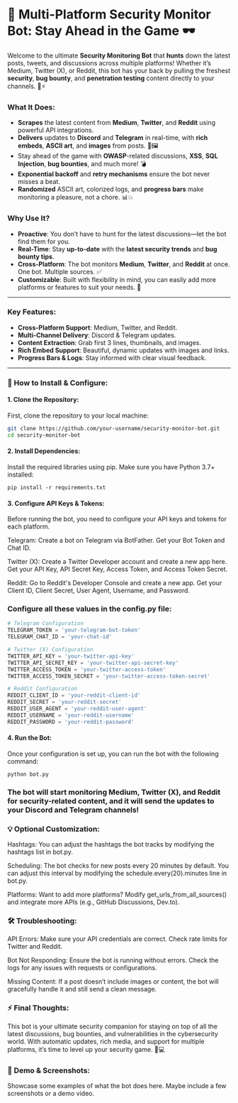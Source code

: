 # 🚀 Multi-Platform Security Monitor Bot: Stay Ahead in the Game 🕶️

Welcome to the ultimate **Security Monitoring Bot** that **hunts** down the latest posts, tweets, and discussions across multiple platforms! Whether it’s Medium, Twitter (X), or Reddit, this bot has your back by pulling the freshest **security**, **bug bounty**, and **penetration testing** content directly to your channels. 🐝⚡

### What It Does:

* **Scrapes** the latest content from **Medium**, **Twitter**, and **Reddit** using powerful API integrations.
* **Delivers** updates to **Discord** and **Telegram** in real-time, with **rich embeds**, **ASCII art**, and **images** from posts. 🎨🖼️
* Stay ahead of the game with **OWASP**-related discussions, **XSS**, **SQL Injection**, **bug bounties**, and much more! 💣
* **Exponential backoff** and **retry mechanisms** ensure the bot never misses a beat.
* **Randomized** ASCII art, colorized logs, and **progress bars** make monitoring a pleasure, not a chore. 📊💥

### Why Use It?

* **Proactive**: You don’t have to hunt for the latest discussions—let the bot find them for you.
* **Real-Time**: Stay **up-to-date** with the **latest security trends** and **bug bounty tips**.
* **Cross-Platform**: The bot monitors **Medium**, **Twitter**, and **Reddit** at once. One bot. Multiple sources. ✅
* **Customizable**: Built with flexibility in mind, you can easily add more platforms or features to suit your needs. 🔧

---

### Key Features:

* **Cross-Platform Support**: Medium, Twitter, and Reddit.
* **Multi-Channel Delivery**: Discord & Telegram updates.
* **Content Extraction**: Grab first 3 lines, thumbnails, and images.
* **Rich Embed Support**: Beautiful, dynamic updates with images and links.
* **Progress Bars & Logs**: Stay informed with clear visual feedback.

---

### 🔧 How to Install & Configure:

#### 1. **Clone the Repository**:

First, clone the repository to your local machine:

```bash
git clone https://github.com/your-username/security-monitor-bot.git
cd security-monitor-bot
```
#### 2. **Install Dependencies**:

Install the required libraries using pip. Make sure you have Python 3.7+ installed:
```
pip install -r requirements.txt
```

#### 3. **Configure API Keys & Tokens**:

Before running the bot, you need to configure your API keys and tokens for each platform.

  Telegram:
       Create a bot on Telegram via BotFather.
       Get your Bot Token and Chat ID.

  Twitter (X):
        Create a Twitter Developer account and create a new app here.
        Get your API Key, API Secret Key, Access Token, and Access Token Secret.

  Reddit:
        Go to Reddit's Developer Console and create a new app.
        Get your Client ID, Client Secret, User Agent, Username, and Password.

### Configure all these values in the config.py file:
```config.py 
# Telegram Configuration
TELEGRAM_TOKEN = 'your-telegram-bot-token'
TELEGRAM_CHAT_ID = 'your-chat-id'

# Twitter (X) Configuration
TWITTER_API_KEY = 'your-twitter-api-key'
TWITTER_API_SECRET_KEY = 'your-twitter-api-secret-key'
TWITTER_ACCESS_TOKEN = 'your-twitter-access-token'
TWITTER_ACCESS_TOKEN_SECRET = 'your-twitter-access-token-secret'

# Reddit Configuration
REDDIT_CLIENT_ID = 'your-reddit-client-id'
REDDIT_SECRET = 'your-reddit-secret'
REDDIT_USER_AGENT = 'your-reddit-user-agent'
REDDIT_USERNAME = 'your-reddit-username'
REDDIT_PASSWORD = 'your-reddit-password'
```

#### 4. **Run the Bot**:

Once your configuration is set up, you can run the bot with the following command:
```
python bot.py
```

### The bot will start monitoring Medium, Twitter (X), and Reddit for security-related content, and it will send the updates to your Discord and Telegram channels!
### 💡 Optional Customization:

  Hashtags: You can adjust the hashtags the bot tracks by modifying the hashtags list in bot.py.

  Scheduling: The bot checks for new posts every 20 minutes by default. You can adjust this interval by modifying the schedule.every(20).minutes line in bot.py.

  Platforms: Want to add more platforms? Modify get_urls_from_all_sources() and integrate more APIs (e.g., GitHub Discussions, Dev.to).

### 🛠️ Troubleshooting:

  API Errors: Make sure your API credentials are correct. Check rate limits for Twitter and Reddit.

  Bot Not Responding: Ensure the bot is running without errors. Check the logs for any issues with requests or configurations.

  Missing Content: If a post doesn’t include images or content, the bot will gracefully handle it and still send a clean message.

### ⚡ Final Thoughts:

This bot is your ultimate security companion for staying on top of all the latest discussions, bug bounties, and vulnerabilities in the cybersecurity world. With automatic updates, rich media, and support for multiple platforms, it’s time to level up your security game. 🚀💻

### 🤖 Demo & Screenshots:

Showcase some examples of what the bot does here. Maybe include a few screenshots or a demo video.
